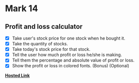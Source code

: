 # Mark 14

## Profit and loss calculator

- [x] Take user's stock price for one stock when he bought it.
- [x] Take the quantity of stocks.
- [x] Take today's stock price for that stock.
- [x] Tell the user how much profit or loss he/she is making.
- [x] Tell them the percentage and absolute value of profit or loss.
- [x] Show the profit or loss in colored fonts. (Bonus) (Optional)

[**Hosted Link**](https://mark14.neog.swapnadeep.com/)
